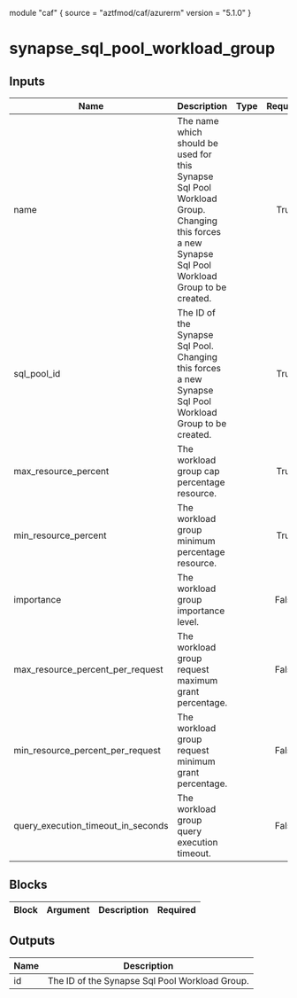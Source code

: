 module "caf" {
  source  = "aztfmod/caf/azurerm"
  version = "5.1.0"
}

# synapse_sql_pool_workload_group

## Inputs
| Name | Description | Type | Required |
|------|-------------|------|:--------:|
|name| The name which should be used for this Synapse Sql Pool Workload Group. Changing this forces a new Synapse Sql Pool Workload Group to be created.||True|
|sql_pool_id| The ID of the Synapse Sql Pool. Changing this forces a new Synapse Sql Pool Workload Group to be created.||True|
|max_resource_percent| The workload group cap percentage resource.||True|
|min_resource_percent| The workload group minimum percentage resource.||True|
|importance| The workload group importance level.||False|
|max_resource_percent_per_request| The workload group request maximum grant percentage.||False|
|min_resource_percent_per_request| The workload group request minimum grant percentage.||False|
|query_execution_timeout_in_seconds| The workload group query execution timeout.||False|

## Blocks
| Block | Argument | Description | Required |
|-------|----------|-------------|----------|

## Outputs
| Name | Description |
|------|-------------|
|id|The ID of the Synapse Sql Pool Workload Group.|||
